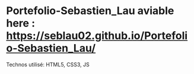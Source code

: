 # Portefolio-Sebastien_Lau aviable here : https://seblau02.github.io/Portefolio-Sebastien_Lau/
Technos utilisé: HTML5, CSS3, JS
